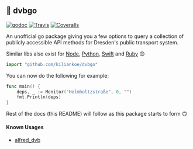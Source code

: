 ## 🚡 dvbgo

[![godoc](https://img.shields.io/badge/godoc-reference-blue.svg?style=flat-square)](https://godoc.org/github.com/kiliankoe/dvbgo) [![Travis](https://img.shields.io/travis/kiliankoe/dvbgo.svg?style=flat-square)](https://travis-ci.org/kiliankoe/dvbgo) [![Coveralls](https://img.shields.io/coveralls/kiliankoe/dvbgo.svg?style=flat-square)](https://coveralls.io/github/kiliankoe/dvbgo)

An unofficial go package giving you a few options to query a collection of publicly accessible API methods for Dresden's public transport system.

Similar libs also exist for [Node](https://github.com/kiliankoe/dvbjs), [Python](https://github.com/kiliankoe/dvbpy), [Swift](https://github.com/kiliankoe/DVB) and [Ruby](https://github.com/kiliankoe/dvbrb) 😊

```go
import "github.com/kiliankoe/dvbgo"
```

You can now do the following for example:

```go
func main() {
	deps, _ := Monitor("Helmholtzstraße", 0, "")
	fmt.Println(deps)
}
```

Rest of the docs (this README) will follow as this package starts to form 🙃

#### Known Usages

- [alfred_dvb](https://github.com/kiliankoe/alfred_dvb)
